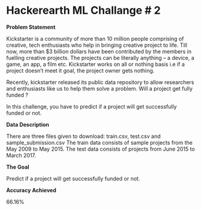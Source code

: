 # Hackerearth ML Challange # 2
<b>Problem Statement</b>

Kickstarter is a community of more than 10 million people comprising of creative, tech enthusiasts who help in bringing creative project to life. Till now, more than $3 billion dollars have been contributed by the members in fuelling creative projects. The projects can be literally anything – a device, a game, an app, a film etc.
Kickstarter works on all or nothing basis i.e if a project doesn’t meet it goal, the project owner gets nothing. 

Recently, kickstarter released its public data repository to allow researchers and enthusiasts like us to help them solve a problem. Will a project get fully funded ?

In this challenge, you have to predict if a project will get successfully funded or not.

<b>Data Description</b>

There are three files given to download: train.csv, test.csv and sample_submission.csv The train data consists of sample projects from the May 2009 to May 2015. The test data consists of projects from June 2015 to March 2017.

<b>The Goal</b>

Predict if a project will get successfully funded or not.

<b> Accuracy Achieved</b>

66.16%
